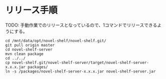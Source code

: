 リリース手順
============

TODO: 手動作業でのリリースとなっているので、1コマンドでリリースできるようにする。

```
cd /mnt/data/opt/novel-shelf/novel-shelf.git/
git pull origin master
cd novel-shelf-server
mvn clean package
cd ../../
cp novel-shelf.git/novel-shelf-server/target/novel-shelf-server-x.x.x.jar packages/
ln -s /packages/novel-shelf-server-x.x.x.jar novel-shelf-server.jar
```
